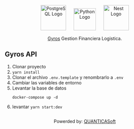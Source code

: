 <p align="center">
  <a href="http://postgre.org/" target="blank"><img src="https://wiki.postgresql.org/images/a/a4/PostgreSQL_logo.3colors.svg" width="80" alt="PostgreSQL Logo" /></a>
  &nbsp;&nbsp;&nbsp;&nbsp;
  <a href="http://python.com/" target="blank"><img src="https://s3.dualstack.us-east-2.amazonaws.com/pythondotorg-assets/media/files/python-logo-only.svg" width="70" alt="Python Logo" /></a>
  &nbsp;&nbsp;&nbsp;&nbsp;
  <a href="http://nestjs.com/" target="blank"><img src="https://nestjs.com/img/logo-small.svg" width="80" alt="Nest Logo" /></a>
</p>

[circleci-image]: https://img.shields.io/circleci/build/github/nestjs/nest/master?token=abc123def456
[circleci-url]: https://circleci.com/gh/nestjs/nest

  <p align="center"> <a href="http://quanticasoft.org" target="_blank">Gyros</a> Gestion Financiera Logistica.</p>

## Gyros API

1. Clonar proyecto
2. ```yarn install```
3. Clonar el archivo ```.env.template``` y renombrarlo a ```.env```
4. Cambiar las variables de entorno
5. Levantar la base de datos
    ```
    docker-compose up -d
    ```
6. levantar ``` yarn start:dev ```    



## 

<p align="center"> Powerded by: <a href="http://quanticasoft.org" target="_blank">QUANTICASoft</a> </p>
